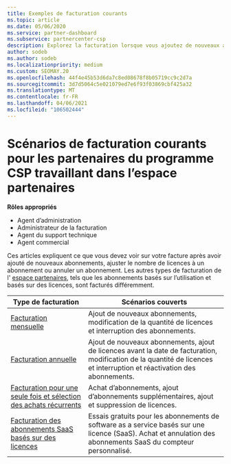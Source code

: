 ```yaml
---
title: Exemples de facturation courants
ms.topic: article
ms.date: 05/06/2020
ms.service: partner-dashboard
ms.subservice: partnercenter-csp
description: Explorez la facturation lorsque vous ajoutez de nouveaux abonnements, ajustez la quantité de licences ou annulez un abonnement. Découvrez les différences entre les abonnements basés sur l’utilisation et les licences.
author: sodeb
ms.author: sodeb
ms.localizationpriority: medium
ms.custom: SEOMAY.20
ms.openlocfilehash: 44f4e45b53d6da7c8ed08678f8b05719cc9c2d7a
ms.sourcegitcommit: 3d7d5064c5e021079ed7e6f93f03869cbf425a32
ms.translationtype: MT
ms.contentlocale: fr-FR
ms.lasthandoff: 04/06/2021
ms.locfileid: "106502444"
---
```

# <a name="common-billing-scenarios-for-csp-program-partners-working-in-partner-center"></a>Scénarios de facturation courants pour les partenaires du programme CSP travaillant dans l’espace partenaires

**Rôles appropriés**

- Agent d’administration
- Administrateur de la facturation
- Agent du support technique
- Agent commercial

Ces articles expliquent ce que vous devez voir sur votre facture après avoir ajouté de nouveaux abonnements, ajuster le nombre de licences à un abonnement ou annuler un abonnement. Les autres types de facturation de l' [espace partenaires](billing-different-types.md), tels que les abonnements basés sur l’utilisation et basés sur des licences, sont facturés différemment.

| Type de facturation | Scénarios couverts |
| --------------- | ----------------- |
| [Facturation mensuelle](common-billing-scenarios-monthly.md) | Ajout de nouveaux abonnements, modification de la quantité de licences et interruption des abonnements. |
| [Facturation annuelle](common-billing-scenarios-annual.md) | Ajout de nouveaux abonnements, ajout de licences avant la date de facturation, modification de la quantité de licences et interruption et réactivation des abonnements. |
| [Facturation pour une seule fois et sélection des achats récurrents](common-billing-scenarios-onetime-recurring.md) | Achat d’abonnements, ajout d’abonnements supplémentaires, ajout et suppression de licences. |
| [Facturation des abonnements SaaS basés sur des licences](common-billing-scenarios-saas.md) | Essais gratuits pour les abonnements de software as a service basés sur une licence (SaaS). Achat et annulation des abonnements SaaS du compteur personnalisé. |
